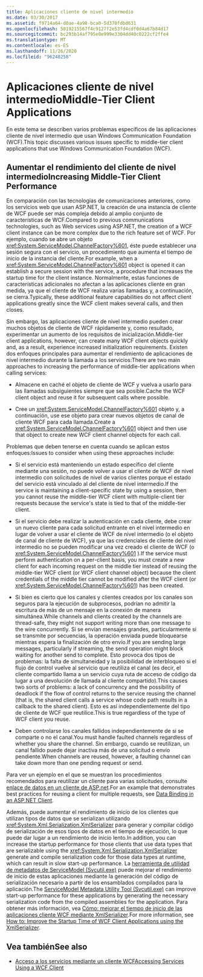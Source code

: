 ```yaml
---
title: Aplicaciones cliente de nivel intermedio
ms.date: 03/30/2017
ms.assetid: f9714a64-d0ae-4a98-bca0-5d370fdbd631
ms.openlocfilehash: 5019215567f4c9127f2e53fd4cdf0d4a67b84d17
ms.sourcegitcommit: bc293b14af795e0e999e3304dd40c0222cf2ffe4
ms.translationtype: MT
ms.contentlocale: es-ES
ms.lasthandoff: 11/26/2020
ms.locfileid: "96248258"
---
```

# <a name="middle-tier-client-applications"></a><span data-ttu-id="2bf29-102">Aplicaciones cliente de nivel intermedio</span><span class="sxs-lookup"><span data-stu-id="2bf29-102">Middle-Tier Client Applications</span></span>

<span data-ttu-id="2bf29-103">En este tema se describen varios problemas específicos de las aplicaciones cliente de nivel intermedio que usan Windows Communication Foundation (WCF).</span><span class="sxs-lookup"><span data-stu-id="2bf29-103">This topic discusses various issues specific to middle-tier client applications that use Windows Communication Foundation (WCF).</span></span>  
  
## <a name="increasing-middle-tier-client-performance"></a><span data-ttu-id="2bf29-104">Aumentar el rendimiento del cliente de nivel intermedio</span><span class="sxs-lookup"><span data-stu-id="2bf29-104">Increasing Middle-Tier Client Performance</span></span>  

 <span data-ttu-id="2bf29-105">En comparación con las tecnologías de comunicaciones anteriores, como los servicios web que usan ASP.NET, la creación de una instancia de cliente de WCF puede ser más compleja debido al amplio conjunto de características de WCF.</span><span class="sxs-lookup"><span data-stu-id="2bf29-105">Compared to previous communications technologies, such as Web services using ASP.NET, the creation of a WCF client instance can be more complex due to the rich feature set of WCF.</span></span> <span data-ttu-id="2bf29-106">Por ejemplo, cuando se abre un objeto <xref:System.ServiceModel.ChannelFactory%601>, éste puede establecer una sesión segura con el servicio, un procedimiento que aumenta el tiempo de inicio de la instancia del cliente.</span><span class="sxs-lookup"><span data-stu-id="2bf29-106">For example, when a <xref:System.ServiceModel.ChannelFactory%601> object is opened it can establish a secure session with the service, a procedure that increases the startup time for the client instance.</span></span> <span data-ttu-id="2bf29-107">Normalmente, estas funciones de características adicionales no afectan a las aplicaciones cliente en gran medida, ya que el cliente de WCF realiza varias llamadas y, a continuación, se cierra.</span><span class="sxs-lookup"><span data-stu-id="2bf29-107">Typically, these additional feature capabilities do not affect client applications greatly since the WCF client makes several calls, and then closes.</span></span>  
  
 <span data-ttu-id="2bf29-108">Sin embargo, las aplicaciones cliente de nivel intermedio pueden crear muchos objetos de cliente de WCF rápidamente y, como resultado, experimentar un aumento de los requisitos de inicialización.</span><span class="sxs-lookup"><span data-stu-id="2bf29-108">Middle-tier client applications, however, can create many WCF client objects quickly and, as a result, experience increased initialization requirements.</span></span> <span data-ttu-id="2bf29-109">Existen dos enfoques principales para aumentar el rendimiento de aplicaciones de nivel intermedio durante la llamada a los servicios:</span><span class="sxs-lookup"><span data-stu-id="2bf29-109">There are two main approaches to increasing the performance of middle-tier applications when calling services:</span></span>  
  
- <span data-ttu-id="2bf29-110">Almacene en caché el objeto de cliente de WCF y vuelva a usarlo para las llamadas subsiguientes siempre que sea posible.</span><span class="sxs-lookup"><span data-stu-id="2bf29-110">Cache the WCF client object and reuse it for subsequent calls where possible.</span></span>  
  
- <span data-ttu-id="2bf29-111">Cree un <xref:System.ServiceModel.ChannelFactory%601> objeto y, a continuación, use ese objeto para crear nuevos objetos de canal de cliente WCF para cada llamada.</span><span class="sxs-lookup"><span data-stu-id="2bf29-111">Create a <xref:System.ServiceModel.ChannelFactory%601> object and then use that object to create new WCF client channel objects for each call.</span></span>  
  
 <span data-ttu-id="2bf29-112">Problemas que deben tenerse en cuenta cuando se aplican estos enfoques:</span><span class="sxs-lookup"><span data-stu-id="2bf29-112">Issues to consider when using these approaches include:</span></span>  
  
- <span data-ttu-id="2bf29-113">Si el servicio está manteniendo un estado específico del cliente mediante una sesión, no puede volver a usar el cliente de WCF de nivel intermedio con solicitudes de nivel de varios clientes porque el estado del servicio está vinculado al del cliente de nivel intermedio.</span><span class="sxs-lookup"><span data-stu-id="2bf29-113">If the service is maintaining a client-specific state by using a session, then you cannot reuse the middle-tier WCF client with multiple-client tier requests because the service's state is tied to that of the middle-tier client.</span></span>  
  
- <span data-ttu-id="2bf29-114">Si el servicio debe realizar la autenticación en cada cliente, debe crear un nuevo cliente para cada solicitud entrante en el nivel intermedio en lugar de volver a usar el cliente de WCF de nivel intermedio (o el objeto de canal de cliente de WCF), ya que las credenciales de cliente del nivel intermedio no se pueden modificar una vez creado el cliente de WCF (o <xref:System.ServiceModel.ChannelFactory%601> ).</span><span class="sxs-lookup"><span data-stu-id="2bf29-114">If the service must perform authentication on a per-client basis, you must create a new client for each incoming request on the middle tier instead of reusing the middle-tier WCF client (or WCF client channel object) because the client credentials of the middle tier cannot be modified after the WCF client (or <xref:System.ServiceModel.ChannelFactory%601>) has been created.</span></span>  
  
- <span data-ttu-id="2bf29-115">Si bien es cierto que los canales y clientes creados por los canales son seguros para la ejecución de subprocesos, podrían no admitir la escritura de más de un mensaje en la conexión de manera simultánea.</span><span class="sxs-lookup"><span data-stu-id="2bf29-115">While channels and clients created by the channels are thread-safe, they might not support writing more than one message to the wire concurrently.</span></span> <span data-ttu-id="2bf29-116">Si se envían mensajes grandes, particularmente si se transmite por secuencias, la operación enviada puede bloquearse mientras espera la finalización de otro envío.</span><span class="sxs-lookup"><span data-stu-id="2bf29-116">If you are sending large messages, particularly if streaming, the send operation might block waiting for another send to complete.</span></span> <span data-ttu-id="2bf29-117">Esto provoca dos tipos de problemas: la falta de simultaneidad y la posibilidad de interbloqueo si el flujo de control vuelve al servicio que reutiliza el canal (es decir, el cliente compartido llama a un servicio cuya ruta de acceso de código da lugar a una devolución de llamada al cliente compartido).</span><span class="sxs-lookup"><span data-stu-id="2bf29-117">This causes two sorts of problems: a lack of concurrency and the possibility of deadlock if the flow of control returns to the service reusing the channel (that is, the shared client calls a service whose code path results in a callback to the shared client).</span></span> <span data-ttu-id="2bf29-118">Esto es así independientemente del tipo de cliente de WCF que reutilice.</span><span class="sxs-lookup"><span data-stu-id="2bf29-118">This is true regardless of the type of WCF client you reuse.</span></span>  
  
- <span data-ttu-id="2bf29-119">Deben controlarse los canales fallidos independientemente de si se comparte o no el canal.</span><span class="sxs-lookup"><span data-stu-id="2bf29-119">You must handle faulted channels regardless of whether you share the channel.</span></span> <span data-ttu-id="2bf29-120">Sin embargo, cuando se reutilizan, un canal fallido puede dejar inactiva más de una solicitud o envío pendiente.</span><span class="sxs-lookup"><span data-stu-id="2bf29-120">When channels are reused, however, a faulting channel can take down more than one pending request or send.</span></span>  
  
 <span data-ttu-id="2bf29-121">Para ver un ejemplo en el que se muestran los procedimientos recomendados para reutilizar un cliente para varias solicitudes, consulte [enlace de datos en un cliente de ASP.net](../samples/data-binding-in-an-aspnet-client.md).</span><span class="sxs-lookup"><span data-stu-id="2bf29-121">For an example that demonstrates best practices for reusing a client for multiple requests, see [Data Binding in an ASP.NET Client](../samples/data-binding-in-an-aspnet-client.md).</span></span>  
  
 <span data-ttu-id="2bf29-122">Además, puede aumentar el rendimiento de inicio de los clientes que utilizan tipos de datos que se serializan utilizando <xref:System.Xml.Serialization.XmlSerializer> para generar y compilar código de serialización de esos tipos de datos en el tiempo de ejecución, lo que puede dar lugar a un rendimiento de inicio lento.</span><span class="sxs-lookup"><span data-stu-id="2bf29-122">In addition, you can increase the startup performance for those clients that use data types that are serializable using the <xref:System.Xml.Serialization.XmlSerializer> generate and compile serialization code for those data types at runtime, which can result in slow start-up performance.</span></span> <span data-ttu-id="2bf29-123">La [herramienta de utilidad de metadatos de ServiceModel (Svcutil.exe)](../servicemodel-metadata-utility-tool-svcutil-exe.md) puede mejorar el rendimiento de inicio de estas aplicaciones mediante la generación del código de serialización necesario a partir de los ensamblados compilados para la aplicación.</span><span class="sxs-lookup"><span data-stu-id="2bf29-123">The [ServiceModel Metadata Utility Tool (Svcutil.exe)](../servicemodel-metadata-utility-tool-svcutil-exe.md) can improve start-up performance for these applications by generating the necessary serialization code from the compiled assemblies for the application.</span></span> <span data-ttu-id="2bf29-124">Para obtener más información, vea [Cómo: mejorar el tiempo de inicio de las aplicaciones cliente WCF mediante XmlSerializer](startup-time-of-wcf-client-applications-using-the-xmlserializer.md).</span><span class="sxs-lookup"><span data-stu-id="2bf29-124">For more information, see [How to: Improve the Startup Time of WCF Client Applications using the XmlSerializer](startup-time-of-wcf-client-applications-using-the-xmlserializer.md).</span></span>  
  
## <a name="see-also"></a><span data-ttu-id="2bf29-125">Vea también</span><span class="sxs-lookup"><span data-stu-id="2bf29-125">See also</span></span>

- [<span data-ttu-id="2bf29-126">Acceso a los servicios mediante un cliente WCF</span><span class="sxs-lookup"><span data-stu-id="2bf29-126">Accessing Services Using a WCF Client</span></span>](accessing-services-using-a-client.md)
